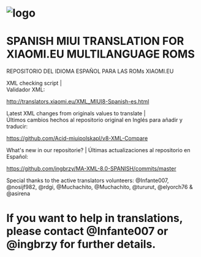 # ![logo](http://s33.postimg.org/7qee18f4v/xiaomies_es.png)

# SPANISH MIUI TRANSLATION FOR XIAOMI.EU MULTILANGUAGE ROMS
REPOSITORIO DEL IDIOMA ESPAÑOL PARA LAS ROMs XIAOMI.EU

XML checking script  |  
Validador XML:

http://translators.xiaomi.eu/XML_MIUI8-Spanish-es.html

Latest XML changes from originals values to translate  |  
Últimos cambios hechos al repositorio original en Inglés para añadir y traducir:


https://github.com/Acid-miuipolskapl/v8-XML-Compare

What's new in our repositorie?  | Últimas actualizaciones al repositorio en Español:

https://github.com/ingbrzy/MA-XML-8.0-SPANISH/commits/master

Special thanks to the active translators volunteers:
@Infante007, @nosijf982, @rdgi, @Muchachito, @Muchachito, @tururut, @elyorch76 & @asirena

# If you want to help in translations, please contact @Infante007 or @ingbrzy for further details.
